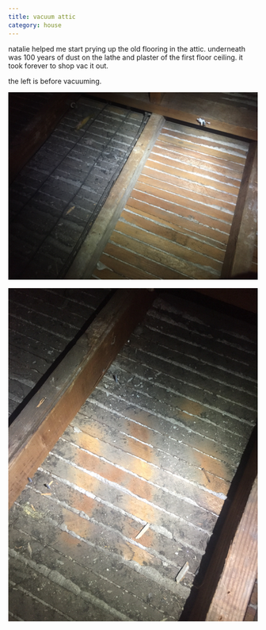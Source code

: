 ```yaml
---
title: vacuum attic
category: house
---
```


natalie helped me start prying up the old flooring in the attic.
underneath was 100 years of dust on the lathe and plaster of the first floor ceiling.
it took forever to shop vac it out.

the left is before vacuuming.

![comparison on dust on the backside of the first floor lathe and plaster ceiling](/house/IMG_0790.jpg)

![hi written in dust](/house/IMG_0791.jpg)
